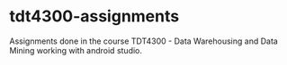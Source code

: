 # tdt4300-assignments

Assignments done in the course TDT4300 - Data Warehousing and Data Mining working with android studio.
